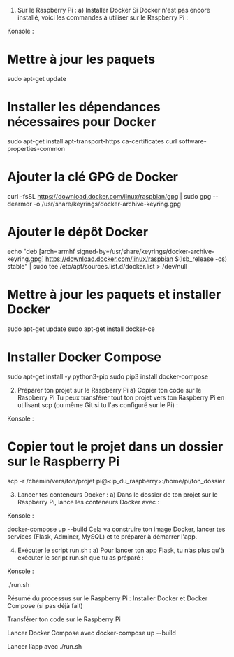 1. Sur le Raspberry Pi :
a) Installer Docker
Si Docker n'est pas encore installé, voici les commandes à utiliser sur le Raspberry Pi :

Konsole :

# Mettre à jour les paquets
sudo apt-get update

# Installer les dépendances nécessaires pour Docker
sudo apt-get install apt-transport-https ca-certificates curl software-properties-common

# Ajouter la clé GPG de Docker
curl -fsSL https://download.docker.com/linux/raspbian/gpg | sudo gpg --dearmor -o /usr/share/keyrings/docker-archive-keyring.gpg

# Ajouter le dépôt Docker
echo "deb [arch=armhf signed-by=/usr/share/keyrings/docker-archive-keyring.gpg] https://download.docker.com/linux/raspbian $(lsb_release -cs) stable" | sudo tee /etc/apt/sources.list.d/docker.list > /dev/null

# Mettre à jour les paquets et installer Docker
sudo apt-get update
sudo apt-get install docker-ce

# Installer Docker Compose
sudo apt-get install -y python3-pip
sudo pip3 install docker-compose


2. Préparer ton projet sur le Raspberry Pi
a) Copier ton code sur le Raspberry Pi
Tu peux transférer tout ton projet vers ton Raspberry Pi en utilisant scp (ou même Git si tu l'as configuré sur le Pi) :

Konsole :

# Copier tout le projet dans un dossier sur le Raspberry Pi
scp -r /chemin/vers/ton/projet pi@<ip_du_raspberry>:/home/pi/ton_dossier

3. Lancer tes conteneurs Docker :
a) Dans le dossier de ton projet sur le Raspberry Pi, lance les conteneurs Docker avec :

Konsole :

docker-compose up --build
Cela va construire ton image Docker, lancer tes services (Flask, Adminer, MySQL) et te préparer à démarrer l'app.

4. Exécuter le script run.sh :
a) Pour lancer ton app Flask, tu n’as plus qu'à exécuter le script run.sh que tu as préparé :

Konsole :

./run.sh



Résumé du processus sur le Raspberry Pi :
Installer Docker et Docker Compose (si pas déjà fait)

Transférer ton code sur le Raspberry Pi

Lancer Docker Compose avec docker-compose up --build

Lancer l’app avec ./run.sh